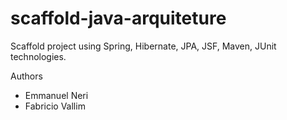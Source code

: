 scaffold-java-arquiteture
=========================

Scaffold project using Spring, Hibernate, JPA, JSF, Maven, JUnit technologies.



Authors
  - Emmanuel Neri
  - Fabricio Vallim
